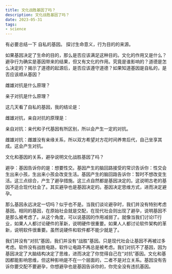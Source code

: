 ```yaml
---
title: 文化战胜基因了吗？
description: 文化战胜基因了吗？
date: 2023-05-31
tags: 
- science
---
```


有必要总结一下 自私的基因。 探讨生命意义，行为目的的来源。

如果基因决定了生命的目的，那么是否应该满足这种目的。文化的作用又是什么？避孕行为确实是基因带来的结果，但又有文化的作用。究竟是谁影响的？道德是怎么决定的？揭示了道德的起源后，是否应该遵守道德？如果知道基因是自私的，是否应该顺从基因？

雌雄对抗是什么原理？

亲子对抗是什么原理？

这几天看了自私的基因，我的结论是：

雌雄对抗，亲自对抗的原理是：

亲自对抗：亲代和子代基因有所区别，所以会产生一定的对抗。

雌雄对抗：雌雄没有亲缘关系，所以双方希望对方花时间养育后代，自己坐享其成。这会产生对抗。

文化和基因的关系，避孕说明文化战胜基因了吗？

避孕：基因告诉你的是：想要性交。基因产生的脑回路接受的常识告诉你：性交会生出来小孩，生出来小孩会改变生活。基因产生的脑回路告诉你：暂时不想改变生活。这三点综合，产生了避孕措施。这三点自然都是基因决定的。这说明古老的基因不适合现代社会了。其实避孕也是基因决定的。基因决定思维方式，进而决定避孕。

那么基因永远决定一切吗？似乎也不是。当我们谈论避孕时，我们并没有特别考虑基因。相同的基因，在原始社会就是交配，在现代社会则出现了避孕，说明基因不是那么被考虑了。从这个角度，可以说基因的作用减弱了。就像当我们讨论IT行业，如果人人都讨论硬件的革新，说明硬件很重要。如果人人都讨论软件架构的革新，说明软件很重要。虽然说硬件和软件都不能少就是了。

我们并没有“对抗”基因，我们并没有“战胜”基因。只是现代社会让基因不再被过多考虑。软件没有战胜电路，软件让电路不再总是被考虑。我们对抗不了基因，因为基因决定了大脑结构决定了思维，进而决定了你觉得自己在“对抗”基因。文化和基因都能影响思维，但这种影响是不在一个层面的，二者不是对立关系。基因没有告诉你要交配不要避孕，你想避孕也是基因告诉你的，你完全没有违抗基因。